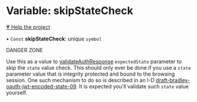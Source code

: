 # Variable: skipStateCheck

[💗 Help the project](https://github.com/sponsors/panva)

• `Const` **skipStateCheck**: unique `symbol`

DANGER ZONE

Use this as a value to [validateAuthResponse](../functions/validateAuthResponse.md) `expectedState` parameter to skip the `state`
value check. This should only ever be done if you use a `state` parameter value that is integrity
protected and bound to the browsing session. One such mechanism to do so is described in an I-D
[draft-bradley-oauth-jwt-encoded-state-09](https://datatracker.ietf.org/doc/html/draft-bradley-oauth-jwt-encoded-state-09).
It is expected you'll validate such `state` value yourself.
